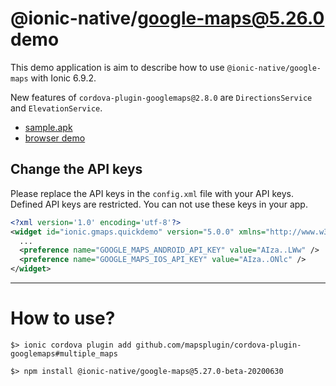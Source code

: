 # @ionic-native/google-maps@5.26.0 demo

This demo application is aim to describe how to use `@ionic-native/google-maps` with Ionic 6.9.2.

New features of `cordova-plugin-googlemaps@2.8.0` are `DirectionsService` and `ElevationService`.


- [sample.apk](https://github.com/mapsplugin/ionic-googlemaps-quickdemo-v5/blob/master/sample.apk?raw=true)
- [browser demo](https://mapsplugin.github.io/ionic-googlemaps-quickdemo-v5/)


## Change the API keys

Please replace the API keys in the `config.xml` file with your API keys.
Defined API keys are restricted. You can not use these keys in your app.

```xml
<?xml version='1.0' encoding='utf-8'?>
<widget id="ionic.gmaps.quickdemo" version="5.0.0" xmlns="http://www.w3.org/ns/widgets" xmlns:cdv="http://cordova.apache.org/ns/1.0">
  ...
  <preference name="GOOGLE_MAPS_ANDROID_API_KEY" value="AIza..LWw" />
  <preference name="GOOGLE_MAPS_IOS_API_KEY" value="AIza..ONlc" />
</widget>
```

-----------

# How to use?

```
$> ionic cordova plugin add github.com/mapsplugin/cordova-plugin-googlemaps#multiple_maps

$> npm install @ionic-native/google-maps@5.27.0-beta-20200630
```
